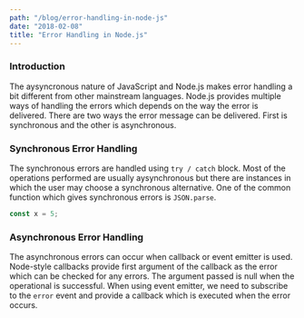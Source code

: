 ```yaml
---
path: "/blog/error-handling-in-node-js"
date: "2018-02-08"
title: "Error Handling in Node.js"
---
```


### Introduction
The aysyncronous nature of JavaScript and Node.js makes error handling a bit different from other mainstream languages. Node.js provides multiple ways of handling the errors which depends on the way the error is delivered. There are two ways the error message can be delivered. First is synchronous and the other is asynchronous.

### Synchronous Error Handling
The synchronous errors are handled using `try / catch` block. Most of the operations performed are usually aysynchronous but there are instances in which the user may choose a synchronous alternative. One of the common function which gives synchronous errors is `JSON.parse`.

```javascript
const x = 5;
```

### Asynchronous Error Handling
The asynchronous errors can occur when callback or event emitter is used. Node-style callbacks provide first argument of the callback as the error which can be checked for any errors. The argument passed is null when the operational is successful. When using event emitter, we need to subscribe to the `error` event and provide a callback which is executed when the error occurs.